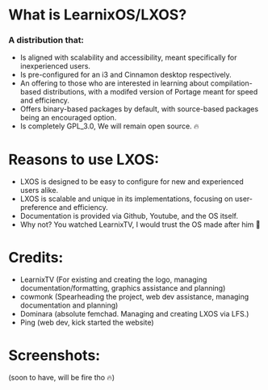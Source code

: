 # **What is LearnixOS/LXOS?** 
### A distribution that:
  - Is aligned with scalability and accessibility, meant specifically for inexperienced users.
  - Is pre-configured for an i3 and Cinnamon desktop respectively.
  - An offering to those who are interested in learning about compilation-based distributions, with a modifed version of Portage meant for speed and efficiency.
  - Offers binary-based packages by default, with source-based packages being an encouraged option.
  - Is completely GPL_3.0, We will remain open source. :fire:

# **Reasons to use LXOS:**
  - LXOS is designed to be easy to configure for new and experienced users alike.
  - LXOS is scalable and unique in its implementations, focusing on user-preference and efficiency.
  - Documentation is provided via Github, Youtube, and the OS itself.
  - Why not? You watched LearnixTV, I would trust the OS made after him 🐧

# **Credits:**
  - LearnixTV (For existing and creating the logo, managing documentation/formatting, graphics assistance and planning)
  - cowmonk (Spearheading the project, web dev assistance, managing documentation and planning)
  - Dominara (absolute femchad. Managing and creating LXOS via LFS.)
  - Ping (web dev, kick started the website)

# **Screenshots:**
  (soon to have, will be fire tho :fire:)
